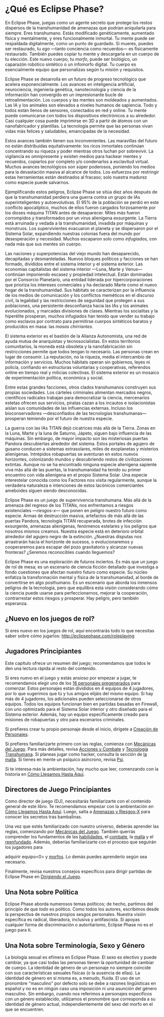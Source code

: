 # ¿Qué es Eclipse Phase?

En Eclipse Phase, juegas como un agente secreto que protege los restos dispersos de la transhumanidad de amenazas que podrían aniquilarla para siempre. Eres transhumano. Estás modificado genéticamente, aumentado física y mentalmente, y eres funcionalmente inmortal. Tu mente puede ser respaldada digitalmente, como un punto de guardado. Si mueres, puedes ser restaurado, tu _ego_ —tanto conciencia como recuerdos— es físicamente restaurado. También puedes copiar tu mente y descargarla en un cuerpo de tu elección. Este nuevo cuerpo, tu _morfo_, puede ser biológico, un caparazón robótico sintético o un infomorfo digital. Tu cuerpo es esencialmente equipo que personalizas según tu misión y requisitos.

Eclipse Phase se desarrolla en un futuro de progreso tecnológico que acelera exponencialmente. Los avances en inteligencia artificial, neurociencia, ingeniería genética, nanotecnología y ciencia de la información han convergido en un impresionante bucle de retroalimentación. Los cuerpos y las mentes son moldeados y aumentados. Las IA y los animales son elevados a niveles humanos de sapiencia. Todo y todos están llenos de sensores, conectados en red y online. Tu mente puede comunicarse con todos los dispositivos electrónicos a su alrededor. Casi cualquier cosa puede imprimirse en 3D a partir de átomos con un nanofabricador y plantillas. La tecnología permite que las personas vivan vidas más felices y saludables, emancipadas de la necesidad.

Estos avances también tienen sus inconvenientes. Las maravillas del futuro no están distribuidas equitativamente: los ricos inmortales continúan concentrando su riqueza y poder mientras otros luchan por sobrevivir. La vigilancia es omnipresente y existen medios para hackear mentes y recuerdos, copiarlos por completo y/o condenarlos a esclavitud virtual. Muchos avances tecnológicos son súper poderosos, poniendo los medios para la devastación masiva al alcance de todos. Los esfuerzos por restringir estas herramientas están destinados al fracaso; solo nuestra madurez como especie puede salvarnos.

Ejemplificando estos peligros, Eclipse Phase se sitúa diez años después de que la transhumanidad perdiera una guerra contra un grupo de IAs superinteligentes y autoevolutivas. El 95% de la población se perdió en este conflicto apocalíptico, muchos de ellos fueron cargados forzosamente por los dioses máquina TITAN antes de desaparecer. Miles más fueron corrompidos y transformados por un virus alienígena exsurgente. La Tierra está arruinada y vedada a la transhumanidad, invadida por máquinas y monstruos. Los supervivientes evacuaron el planeta y se dispersaron por el Sistema Solar, expandiendo nuestras colonias fuera del mundo por desesperación y necesidad. Muchos escaparon solo como _infugiados,_ con nada más que sus mentes sin cuerpo.

Las naciones y superpotencias del viejo mundo han desaparecido, decapitadas y desmanteladas. Nuevos bloques políticos y facciones se han formado, divididos entre el sistema interior y el sistema exterior. Las economías capitalistas del sistema interior —Luna, Marte y Venus— continúan imponiendo escasez y propiedad intelectual. Están dominadas por el Consorcio Planetario, una entidad liderada por hipercorporaciones que prioriza los intereses comerciales y ha declarado Marte como el nuevo hogar de la transhumanidad. Sus hábitats se caracterizan por la influencia de los medios de comunicación y los conflictos meméticos en el discurso civil, la legalidad y las restricciones de seguridad que protegen a sus poblaciones, una persistente desconfianza hacia las IAs y los animales evolucionados, y marcadas divisiones de clases. Mientras los socialitas y la hiperélite prosperan, muchos infugiados han tenido que vender su trabajo como esclavos por contrato para permitirse cuerpos sintéticos baratos y producidos en masa: las _masas chirriantes._

El sistema exterior es el bastión de la Alianza Autonomista, una red de ayuda mutua de anarquistas y tecnosocialistas. En estos territorios comunitarios, la moneda está obsoleta y la nanofabricación sin restricciones permite que todos tengan lo necesario. Las personas crean en lugar de consumir. La reputación, no la riqueza, media el intercambio de información y servicios. Muchos hábitats operan sin gobiernos, leyes ni policía, confiando en estructuras voluntarias y cooperativas, referendos online en tiempo real y milicias colectivas. El sistema exterior es un mosaico de experimentación política, económica y social.

Entre estas grandes facciones, otros clados transhumanos construyen sus propias sociedades. Los cárteles criminales alimentan mercados negros, científicos radicales trabajan para democratizar la ciencia, mercenarios estetas ofrecen sus servicios, piratas cazan a los incautos e isolacionistas aíslan sus comunidades de las influencias externas. Incluso los bioconservadores —desconfiados de las tecnologías transhumanas— prosperan temiendo por el futuro de nuestra especie.

La guerra con las IAs TITAN dejó cicatrices más allá de la Tierra. Zonas en la Luna, Marte y la luna de Saturno, Jápeto, siguen bajo influencia de las máquinas. Sin embargo, de mayor impacto son las misteriosas puertas Pandora descubiertas alrededor del sistema. Estos portales de agujero de gusano conducen a sistemas extrasolares, miles de exoplanetas y misterios alienígenas. Intrépidos robapuertas se aventuran en estos nuevos horizontes, colonizando mundos y descubriendo restos de civilizaciones extintas. Aunque no se ha encontrado ninguna especie alienígena sapiente viva más allá de las puertas, la transhumanidad ha tenido su primer encuentro con vida alienígena en el propio Sistema Solar. Una especie interestelar conocida como los Factores nos visita regularmente, aunque la verdadera naturaleza e intenciones de estos lacónicos comerciantes ameboides siguen siendo desconocidas.

Eclipse Phase es un juego de supervivencia transhumana. Más allá de la amenaza del regreso de los TITANs, nos enfrentamos a riesgos existenciales —_riesgos-x_— que ponen en peligro nuestro futuro como especie. Armas de destrucción masiva, artefactos de más allá de las puertas Pandora, tecnología TITAN recuperada, brotes de infección exsurgente, amenazas alienígenas, fenómenos estelares y los peligros que nosotros mismos creamos. Nuestra especie está en deterioro orbital alrededor del agujero negro de la extinción. ¿Nuestras disputas nos arrastrarán hacia el horizonte de sucesos, o evolucionaremos y cooperaremos para escapar del pozo gravitatorio y alcanzar nuevas fronteras? ¿Seremos reconocibles cuando lleguemos?

Eclipse Phase es una exploración de futuros inciertos. Es más que un juego de rol de mesa; es un escenario de ciencia ficción detallado que investiga a fondo cuestiones que afectan nuestro futuro como especie. Su núcleo enfatiza la transformación mental y física de la transhumanidad, al borde de convertirse en algo posthumano. Es un escenario que aborda los inmensos peligros de la tecnología, pero que equilibra esta visión considerando cómo la ciencia puede usarse para perfeccionarnos, mejorar la cooperación, contrarrestar estos riesgos y prosperar. Hay peligro, pero también esperanza.

## ¿Nuevo en los juegos de rol?

Si eres nuevo en los juegos de rol, aquí encontrarás todo lo que necesitas saber sobre cómo jugarlos: <http://eclipsephase.com/roleplaying>

## Jugadores Principiantes

Este capítulo ofrece un resumen del juego; recomendamos que todos le den una lectura rápida al resto del contenido.

Si eres nuevo en el juego y estás ansioso por empezar a jugar, te recomendamos elegir uno de los [16 personajes pregenerados](../05/00-sample-characters.md) para comenzar. Estos personajes están divididos en 4 equipos de 4 jugadores, por lo que sugerimos que tú y tus amigos elijáis del mismo equipo. Si hay más de 4 jugadores, los adicionales pueden seleccionarse de otros equipos. Todos los equipos funcionan bien en partidas basadas en Firewall, con uno optimizado para el Sistema Solar interior y otro diseñado para el Sistema exterior. Además, hay un equipo específicamente creado para misiones de robapuertas y otro para escenarios criminales.

Si prefieres crear tu propio personaje desde el inicio, dirígete a [Creación de Personajes](../04/00-making-characters.md).

Si prefieres familiarizarte primero con las reglas, comienza con [Mecánicas del Juego](../03/00-game-mechanics.md). Para más detalles, revisa [Acciones y Combate](../12/00-action-and-combat.md) y [Tecnología Transhumana](../15/00-transhuman-tech.md). Si planeas jugar como hacker, consulta la sección de [la malla](../13/00-the-mesh.md). Si tienes en mente un psíquico asíncrono, revisa [Psi](../14/00-psi.md).

Si te interesa más la ambientación, hay mucho que leer, comenzando con la historia en [Cómo Llegamos Hasta Aquí](../06/00-how-it-came-to-be.md).

## Directores de Juego Principiantes

Como director de juego (DJ), necesitarás familiarizarte con el contenido general de este libro. Te recomendamos empezar con la ambientación en [Cómo Llegamos Hasta Aquí](../06/00-how-it-came-to-be.md). Luego, salta a [Amenazas y Riesgos-X](../18/00-threats-and-x-risks.md) para conocer los secretos tras bambalinas.

Una vez que estés familiarizado con nuestro universo, deberás aprender las reglas, comenzando por [Mecánicas del Juego](../03/00-game-mechanics.md). También querrás comprender los fundamentos de las [habilidades](../04/18-skills.md), el [combate](../12/00-action-and-combat.md), la [malla](../13/00-the-mesh.md) y el [reenfundado](../15/02-resleeving.md). Además, deberías familiarizarte con el proceso que seguirán los jugadores para

adquirir equipo<0> y [morfos](../15/03-acquiring-morphs.md).  Lo demás puedes aprenderlo según sea necesario.</p> 

Finalmente, revisa nuestros consejos específicos para dirigir partidas de Eclipse Phase en [Dirigiendo el Juego](../17/00-running-the-game.md).



## Una Nota sobre Política

Eclipse Phase aborda numerosos temas políticos; de hecho, partimos del principio de que _todo_ es político. Como todos los autores, escribimos desde la perspectiva de nuestros propios sesgos personales. Nuestra visión específica es radical, liberadora, inclusiva y antifascista. Si apoyas cualquier forma de discriminación o autoritarismo, Eclipse Phase no es el juego para ti.

<!-- CLEANED blockquote -->

## Una Nota sobre Terminología, Sexo y Género

La biología sexual es efímera en Eclipse Phase. El sexo es electivo y puede cambiar, ya que casi todas las personas tienen la oportunidad de cambiar de cuerpo. La identidad de género de un personaje no siempre coincide con sus características sexuales físicas (o la ausencia de ellas). La identidad de género en sí misma es, a menudo, fluida. El uso de un pronombre "masculino" por defecto solo se debe a razones lingüísticas en español y no es en ningún caso una imposición ni una asunción del género masculino. Sin embargo, cuando nos referimos a personajes específicos con un género establecido, utilizamos el pronombre que corresponda a su identidad de género actual, independientemente del sexo del morfo en el que se encuentren.

<!-- CLEANED /blockquote -->
